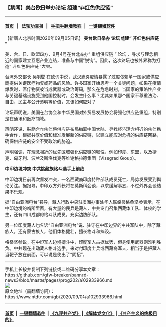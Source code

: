 ### 【禁闻】美台欧日举办论坛 组建“非红色供应链”
------------------------

#### [首页](https://github.com/gfw-breaker/banned-news3/blob/master/README.md) &nbsp;&nbsp;|&nbsp;&nbsp; [法轮功真相](https://github.com/begood0513/basic/blob/master/README.md)  &nbsp;&nbsp;|&nbsp;&nbsp; [手把手翻墙教程](https://github.com/gfw-breaker/guides/wiki)  &nbsp;&nbsp;|&nbsp;&nbsp; [一键翻墙软件](https://github.com/gfw-breaker/nogfw/blob/master/README.md)  



<div><div class="post_content" itemprop="articleBody">
 <p>
  【新唐人北京时间2020年09月05日讯】
  <strong>
   美台欧日举办
   <ok href="https://www.ntdtv.com/gb/论坛.htm">
    论坛
   </ok>
   组建“
   <ok href="https://www.ntdtv.com/gb/非红色供应链.htm">
    非红色供应链
   </ok>
   ”
  </strong>
 </p>
 <p>
  美、台、日、欧盟四方，9月4号在台北举办“
  <ok href="https://www.ntdtv.com/gb/重组供应链.htm">
   重组供应链
  </ok>
  ”
  <ok href="https://www.ntdtv.com/gb/论坛.htm">
   论坛
  </ok>
  ，寻求与理念相近的国家建立互惠产业连结，准备与中国“脱钩”。因此，这次论坛也被外界称为打造“
  <ok href="https://www.ntdtv.com/gb/非红色供应链.htm">
   非红色供应链
  </ok>
  ”大会。
 </p>
 <p>
  台湾外交部长
  <ok href="https://www.ntdtv.com/gb/吴钊燮.htm">
   吴钊燮
  </ok>
  在致词中说，武汉肺炎疫情暴露了过度依赖单一国家或供应商提供关键医疗物资或药品的风险。许多国家开始思考一个关键问题，如果在疫情爆发时，医疗物资被当成武器或政治筹码，那么在危急时刻，当国家的策略性产业与关键基础设施受到他国控制时，会发生什么事？尤其如果那个国家不尊重法治、自由、民主与公开透明等价值，又该如何应对？
 </p>
 <p>
  论坛声明说，美国在台协会和中华民国对外贸易发展协会将强化供应链重组，特别是在通讯和医疗领域。
 </p>
 <p>
  声明还说，鼓励合作伙伴将供应链布局撤离中国大陆，寻找经济理念相近的伙伴携手合作，根据共享价值和标准发展新的供应链，以建立能应对危机的供应链网路，确保供应链的安全不受政治的胁迫。
 </p>
 <p>
  声明强调，在理念相近的优先区域强化供应链的韧性，例如印度、东盟，以及捷克、匈牙利、波兰及斯洛伐克等维谢格拉德集团（Visegrad Group）。
 </p>
 <p>
  <strong>
   <ok href="https://www.ntdtv.com/gb/中印边境冲突.htm">
    中印边境冲突
   </ok>
   中共挑藏族格斗选手上前线
  </strong>
 </p>
 <p>
  中印边境日前再次爆发冲突，一名西藏裔印度特种部队成员死亡，局势发展受到舆论关注。据报导，中印双方外长将在莫斯科会谈，以求缓解事态，不过外界会谈结果不乐观。
 </p>
 <p>
  据“自由亚洲电台”报导，藏人行政中央驻澳洲办事处华人联络官格桑坚参表示，在中印边境的哨所里面，有大量的民兵是藏人，中共专门召集西藏体工队、体校的学生，还有四川成都的格斗队成员，充实边防部队。
 </p>
 <p>
  另一位印度藏人也告诉“自由亚洲电台”说，驻守在中印边界的中共军队中，除了藏族人，还有蒙古族人，他们体格健壮，擅长格斗和摔跤。
 </p>
 <p>
  格桑坚参说，在中印军人边境搏斗中，印度军人占据优势，但是使用武器则难判胜负。中共现在出动藏人格斗选手，来对付印度士兵或西藏裔军人，相当于是把藏人当靶子放在前面，可以说是使出了“阴招”。
 </p>
 <div class="single_ad">
 </div>
</div>
</div>
<hr/>
手机上长按并复制下列链接或二维码分享本文章：<br/>
https://github.com/gfw-breaker/banned-news3/blob/master/pages/prog202/a102933966.md <br/>
<a href='https://github.com/gfw-breaker/banned-news3/blob/master/pages/prog202/a102933966.md'><img src='https://github.com/gfw-breaker/banned-news3/blob/master/pages/prog202/a102933966.md.png'/></a> <br/>
原文地址（需翻墙访问）：https://www.ntdtv.com/gb/2020/09/04/a102933966.html


------------------------
#### [首页](https://github.com/gfw-breaker/banned-news3/blob/master/README.md) &nbsp;|&nbsp; [一键翻墙软件](https://github.com/gfw-breaker/nogfw/blob/master/README.md) &nbsp;| [《九评共产党》](https://github.com/gfw-breaker/9ping.md/blob/master/README.md#九评之一评共产党是什么) | [《解体党文化》](https://github.com/gfw-breaker/jtdwh.md/blob/master/README.md) | [《共产主义的终极目的》](https://github.com/gfw-breaker/gczydzjmd.md/blob/master/README.md)


<img src='http://gfw-breaker.win/banned-news3/pages/prog202/a102933966.md' width='0px' height='0px'/>